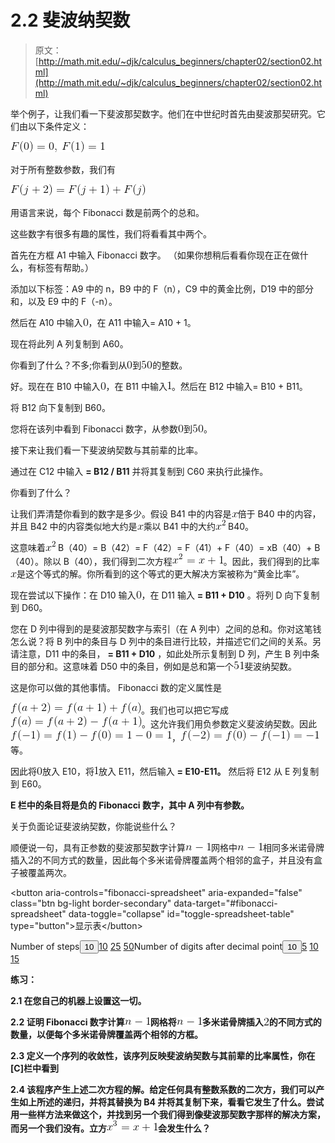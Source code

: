 # 2.2 斐波纳契数

> 原文： [http://math.mit.edu/~djk/calculus_beginners/chapter02/section02.html](http://math.mit.edu/~djk/calculus_beginners/chapter02/section02.html)

举个例子，让我们看一下斐波那契数字。他们在中世纪时首先由斐波那契研究。它们由以下条件定义：

**![](img/tex-b38225b99184159862ec0059605d1caa.gif)**

对于所有整数参数，我们有

**![](img/tex-530aefc60b7dd4ae9abf6a90db21d470.gif)**

用语言来说，每个 Fibonacci 数是前两个的总和。

这些数字有很多有趣的属性，我们将看看其中两个。

首先在方框 A1 中输入 Fibonacci 数字。 （如果你想稍后看看你现在正在做什么，有标签有帮助。）

添加以下标签：A9 中的 n，B9 中的 F（n），C9 中的黄金比例，D19 中的部分和，以及 E9 中的 F（-n）。

然后在 A10 中输入![](img/tex-cfcd208495d565ef66e7dff9f98764da.gif)，在 A11 中输入= A10 + 1。

现在将此列 A 列复制到 A60。

你看到了什么？不多;你看到从![](img/tex-cfcd208495d565ef66e7dff9f98764da.gif)到![](img/tex-c0c7c76d30bd3dcaefc96f40275bdc0a.gif)的整数。

好。现在在 B10 中输入![](img/tex-cfcd208495d565ef66e7dff9f98764da.gif)，在 B11 中输入![](img/tex-c4ca4238a0b923820dcc509a6f75849b.gif)。然后在 B12 中输入= B10 + B11。

将 B12 向下复制到 B60。

您将在该列中看到 Fibonacci 数字，从参数![](img/tex-cfcd208495d565ef66e7dff9f98764da.gif)到![](img/tex-c0c7c76d30bd3dcaefc96f40275bdc0a.gif)。

接下来让我们看一下斐波纳契数与其前辈的比率。

通过在 C12 中输入 **= B12 / B11** 并将其复制到 C60 来执行此操作。

你看到了什么？

让我们弄清楚你看到的数字是多少。假设 B41 中的内容是![](img/tex-9dd4e461268c8034f5c8564e155c67a6.gif)倍于 B40 中的内容，并且 B42 中的内容类似地大约是![](img/tex-9dd4e461268c8034f5c8564e155c67a6.gif)乘以 B41 中的大约![](img/tex-32f5240d0dbf2ccbe75ef7f8ef2015e0.gif) B40。

这意味着![](img/tex-32f5240d0dbf2ccbe75ef7f8ef2015e0.gif) B（40）= B（42）= F（42）= F（41）+ F（40）= xB（40）+ B（40）。除以 B（40），我们得到二次方程![](img/tex-c6d0748bfabd4501bbfebbec2062a3b2.gif)。因此，我们得到的比率![](img/tex-9dd4e461268c8034f5c8564e155c67a6.gif)是这个等式的解。你所看到的这个等式的更大解决方案被称为“黄金比率”。

现在尝试以下操作：在 D10 输入![](img/tex-cfcd208495d565ef66e7dff9f98764da.gif)，在 D11 输入 **= B11 + D10** 。将列 D 向下复制到 D60。

您在 D 列中得到的是斐波那契数字与索引（在 A 列中）之间的总和。你对这笔钱怎么说？将 B 列中的条目与 D 列中的条目进行比较，并描述它们之间的关系。另请注意，D11 中的条目， **= B11 + D10** ，如此处所示复制到 D 列，产生 B 列中条目的部分和。这意味着 D50 中的条目，例如是总和第一个![](img/tex-2838023a778dfaecdc212708f721b788.gif)斐波纳契数。

这是你可以做的其他事情。 Fibonacci 数的定义属性是

![](img/tex-ae33fb78746c2085ddab8c6993c1b7d2.gif)。我们也可以把它写成![](img/tex-e09e442f6116ac85977391cb35ab9abc.gif)。这允许我们用负参数定义斐波纳契数。因此![](img/tex-cb1f6db960d45fa2480098ceef753f6a.gif)，![](img/tex-09e7bb442301c03304c7c06eea0d5ff1.gif)等。

因此将![](img/tex-cfcd208495d565ef66e7dff9f98764da.gif)放入 E10，将![](img/tex-c4ca4238a0b923820dcc509a6f75849b.gif)放入 E11，然后输入 **= E10-E11。** 然后将 E12 从 E 列复制到 E60。

**E 栏中的条目将是负的 Fibonacci 数字，其中 A 列中有参数。**

关于负面论证斐波纳契数，你能说些什么？

顺便说一句，具有正参数的斐波那契数字计算![](img/tex-a438673491daae8148eae77373b6a467.gif)网格中![](img/tex-a438673491daae8148eae77373b6a467.gif)相同多米诺骨牌插入![](img/tex-c81e728d9d4c2f636f067f89cc14862c.gif)的不同方式的数量，因此每个多米诺骨牌覆盖两个相邻的盒子，并且没有盒子被覆盖两次。

&lt;button aria-controls="fibonacci-spreadsheet" aria-expanded="false" class="btn bg-light border-secondary" data-target="#fibonacci-spreadsheet" data-toggle="collapse" id="toggle-spreadsheet-table" type="button"&gt;显示表&lt;/button&gt;[](../download/fibonacci.xlsx)

Number of steps<button aria-expanded="false" aria-haspopup="true" class="btn btn-sm bg-light border-secondary dropdown-toggle" data-toggle="dropdown" id="nbr-steps-btn" type="button" value="10">10</button>[10](#) [25](#) [50](#)Number of digits after decimal point<button aria-expanded="false" aria-haspopup="true" class="btn btn-sm bg-light border-secondary dropdown-toggle" data-toggle="dropdown" id="nbr-digits-btn" type="button" value="10">10</button>[5](#) [10](#) [15](#)

**练习：**

**2.1 在您自己的机器上设置这一切。**

**2.2 证明 Fibonacci 数字计算![](img/tex-a438673491daae8148eae77373b6a467.gif)网格将![](img/tex-06b0387822782d6588fc828233ba5300.gif)多米诺骨牌插入![](img/tex-c81e728d9d4c2f636f067f89cc14862c.gif)的不同方式的数量，以便每个多米诺骨牌覆盖两个相邻的方框。** 

**2.3 定义一个序列的收敛性，该序列反映斐波纳契数与其前辈的比率属性，你在[C]栏中看到**

**2.4 该程序产生上述二次方程的解。给定任何具有整数系数的二次方，我们可以产生如上所述的递归，并将其替换为 B4 并将其复制下来，看看它发生了什么。尝试用一些样方法来做这个，并找到另一个我们得到像斐波那契数字那样的解决方案，而另一个我们没有。立方![](img/tex-36a4fbd5bff6189d10bdd1addf9e41b1.gif)会发生什么？**